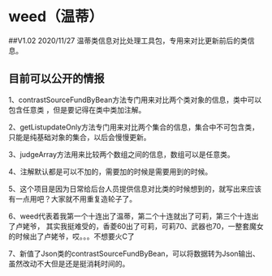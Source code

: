 # weed（温蒂） 
##V1.02   2020/11/27
温蒂类信息对比处理工具包，专用来对比更新前后的类信息。

## 目前可以公开的情报
1、contrastSourceFundByBean方法专门用来对比两个类对象的信息，类中可以包含任意类 ，但是要记得在类中类加注解。

2、getListupdateOnly方法专门用来对比两个集合的信息，集合中不可包含类，只能是纯基础对象的集合，以后会慢慢更新。

3、judgeArray方法用来比较两个数组之间的信息，数组可以是任意类。

4、注解默认都是可以不加的，需要加的时候是需要用到的时候。

5、这个项目是因为日常给后台人员提供信息对比类的时候想到的，就写出来应该有一点用吧？大家就不用重复造轮子了。

6、weed代表着我第一个十连出了温蒂，第二个十连就出了可莉，第三个十连出了卢姥爷，
其实我挺难受的，香菱60出了可莉，可莉70、武器也70，一整套魔女的时候出了卢姥爷，哎。。。不想要火C了

7、新值了Json类的contrastSourceFundByBean，可以将数据转为Json输出、虽然改动不大但是还是挺消耗时间的。

